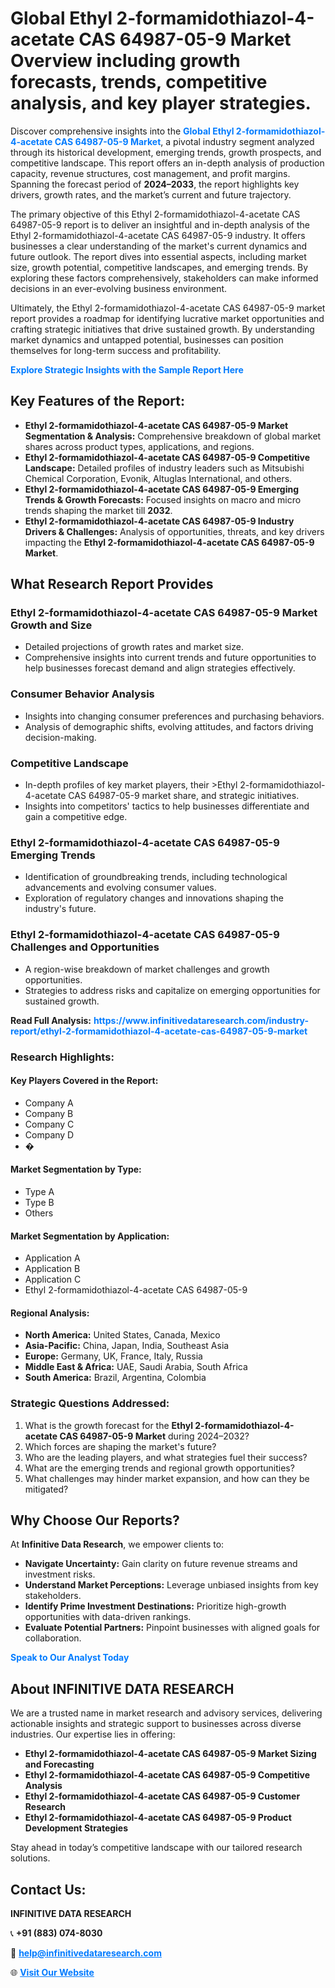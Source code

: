 <h1>Global Ethyl 2-formamidothiazol-4-acetate CAS 64987-05-9 Market Overview including growth forecasts, trends, competitive analysis, and key player strategies.</h1>
<p>
Discover comprehensive insights into the 
<a href="https://www.infinitivedataresearch.com/industry-report/ethyl-2-formamidothiazol-4-acetate-cas-64987-05-9-market" rel="dofollow" style="color: #007BFF; text-decoration: none;"><strong>Global Ethyl 2-formamidothiazol-4-acetate CAS 64987-05-9 Market</strong></a>, a pivotal industry segment analyzed through its historical development, emerging trends, growth prospects, and competitive landscape. This report offers an in-depth analysis of production capacity, revenue structures, cost management, and profit margins. Spanning the forecast period of <strong>2024–2033</strong>, the report highlights key drivers, growth rates, and the market’s current and future trajectory.
</p>
<p>
The primary objective of this Ethyl 2-formamidothiazol-4-acetate CAS 64987-05-9 report is to deliver an insightful and in-depth analysis of the Ethyl 2-formamidothiazol-4-acetate CAS 64987-05-9 industry. It offers businesses a clear understanding of the market's current dynamics and future outlook. The report dives into essential aspects, including market size, growth potential, competitive landscapes, and emerging trends. By exploring these factors comprehensively, stakeholders can make informed decisions in an ever-evolving business environment.
</p>
<p>
Ultimately, the Ethyl 2-formamidothiazol-4-acetate CAS 64987-05-9 market report provides a roadmap for identifying lucrative market opportunities and crafting strategic initiatives that drive sustained growth. By understanding market dynamics and untapped potential, businesses can position themselves for long-term success and profitability.
</p>
<p>
<a href="https://www.infinitivedataresearch.com/request-sample/reportId=112775" style="color: #007BFF; text-decoration: none;"><strong>Explore Strategic Insights with the Sample Report Here</strong></a>
</p>

<h2>Key Features of the Report:</h2>
<ul>
<li><strong>Ethyl 2-formamidothiazol-4-acetate CAS 64987-05-9 Market Segmentation & Analysis:</strong> Comprehensive breakdown of global market shares across product types, applications, and regions.</li>
<li><strong>Ethyl 2-formamidothiazol-4-acetate CAS 64987-05-9 Competitive Landscape:</strong> Detailed profiles of industry leaders such as Mitsubishi Chemical Corporation, Evonik, Altuglas International, and others.</li>
<li><strong>Ethyl 2-formamidothiazol-4-acetate CAS 64987-05-9 Emerging Trends & Growth Forecasts:</strong> Focused insights on macro and micro trends shaping the market till <strong>2032</strong>.</li>
<li><strong>Ethyl 2-formamidothiazol-4-acetate CAS 64987-05-9 Industry Drivers & Challenges:</strong> Analysis of opportunities, threats, and key drivers impacting the <strong>Ethyl 2-formamidothiazol-4-acetate CAS 64987-05-9 Market</strong>.</li>
</ul>

<h2>What Research Report Provides</h2>
<h3>Ethyl 2-formamidothiazol-4-acetate CAS 64987-05-9 Market Growth and Size</h3>
<ul>
<li>Detailed projections of growth rates and market size.</li>
<li>Comprehensive insights into current trends and future opportunities to help businesses forecast demand and align strategies effectively.</li>
</ul>

<h3>Consumer Behavior Analysis</h3>
<ul>
<li>Insights into changing consumer preferences and purchasing behaviors.</li>
<li>Analysis of demographic shifts, evolving attitudes, and factors driving decision-making.</li>
</ul>

<h3>Competitive Landscape</h3>
<ul>
<li>In-depth profiles of key market players, their >Ethyl 2-formamidothiazol-4-acetate CAS 64987-05-9 market share, and strategic initiatives.</li>
<li>Insights into competitors' tactics to help businesses differentiate and gain a competitive edge.</li>
</ul>

<h3>Ethyl 2-formamidothiazol-4-acetate CAS 64987-05-9 Emerging Trends</h3>
<ul>
<li>Identification of groundbreaking trends, including technological advancements and evolving consumer values.</li>
<li>Exploration of regulatory changes and innovations shaping the industry's future.</li>
</ul>

<h3>Ethyl 2-formamidothiazol-4-acetate CAS 64987-05-9 Challenges and Opportunities</h3>
<ul>
<li>A region-wise breakdown of market challenges and growth opportunities.</li>
<li>Strategies to address risks and capitalize on emerging opportunities for sustained growth.</li>
</ul>
<p><strong>Read Full Analysis:</strong> <a href="https://www.infinitivedataresearch.com/industry-report/ethyl-2-formamidothiazol-4-acetate-cas-64987-05-9-market" rel="dofollow" style="color: #007BFF; text-decoration: none;"><strong>https://www.infinitivedataresearch.com/industry-report/ethyl-2-formamidothiazol-4-acetate-cas-64987-05-9-market</strong></a></p>
<h3>Research Highlights:</h3>
<h4>Key Players Covered in the Report:</h4>
<ul><li>Company A</li><li>Company B</li><li>Company C</li><li>Company D</li><li>�</li></ul>
<h4>Market Segmentation by Type:</h4>
<ul><li>Type A</li><li>Type B</li><li>Others</li></ul>
<h4>Market Segmentation by Application:</h4>
<ul><li>Application A</li><li>Application B</li><li>Application C</li><li>Ethyl 2-formamidothiazol-4-acetate CAS 64987-05-9</li></ul>

<h4>Regional Analysis:</h4>
<ul>
<li><strong>North America:</strong> United States, Canada, Mexico</li>
<li><strong>Asia-Pacific:</strong> China, Japan, India, Southeast Asia</li>
<li><strong>Europe:</strong> Germany, UK, France, Italy, Russia</li>
<li><strong>Middle East & Africa:</strong> UAE, Saudi Arabia, South Africa</li>
<li><strong>South America:</strong> Brazil, Argentina, Colombia</li>
</ul>

<h3>Strategic Questions Addressed:</h3>
<ol>
<li>What is the growth forecast for the <strong>Ethyl 2-formamidothiazol-4-acetate CAS 64987-05-9 Market</strong> during 2024–2032?</li>
<li>Which forces are shaping the market's future?</li>
<li>Who are the leading players, and what strategies fuel their success?</li>
<li>What are the emerging trends and regional growth opportunities?</li>
<li>What challenges may hinder market expansion, and how can they be mitigated?</li>
</ol>

<h2>Why Choose Our Reports?</h2>
<p>At <strong>Infinitive Data Research</strong>, we empower clients to:</p>
<ul>
<li><strong>Navigate Uncertainty:</strong> Gain clarity on future revenue streams and investment risks.</li>
<li><strong>Understand Market Perceptions:</strong> Leverage unbiased insights from key stakeholders.</li>
<li><strong>Identify Prime Investment Destinations:</strong> Prioritize high-growth opportunities with data-driven rankings.</li>
<li><strong>Evaluate Potential Partners:</strong> Pinpoint businesses with aligned goals for collaboration.</li>
</ul>
<p><a href="https://www.infinitivedataresearch.com/industry-report/ethyl-2-formamidothiazol-4-acetate-cas-64987-05-9-market" rel="dofollow" style="color: #007BFF; text-decoration: none;"><strong>Speak to Our Analyst Today</strong></a></p>

<h2>About INFINITIVE DATA RESEARCH</h2>
<p>We are a trusted name in market research and advisory services, delivering actionable insights and strategic support to businesses across diverse industries. Our expertise lies in offering:</p>
<ul>
<li><strong>Ethyl 2-formamidothiazol-4-acetate CAS 64987-05-9 Market Sizing and Forecasting</strong></li>
<li><strong>Ethyl 2-formamidothiazol-4-acetate CAS 64987-05-9 Competitive Analysis</strong></li>
<li><strong>Ethyl 2-formamidothiazol-4-acetate CAS 64987-05-9 Customer Research</strong></li>
<li><strong>Ethyl 2-formamidothiazol-4-acetate CAS 64987-05-9 Product Development Strategies</strong></li>
</ul>
<p>Stay ahead in today’s competitive landscape with our tailored research solutions.</p>

<h2>Contact Us:</h2>
<p><strong>INFINITIVE DATA RESEARCH</strong></p>
<p>📞 <strong>+91 (883) 074-8030</strong></p>
<p>📧 <strong><a href="mailto:help@infinitivedataresearch.com" style="color: #007BFF;">help@infinitivedataresearch.com</a></strong></p>
<p>🌐 <strong><a href="https://www.infinitivedataresearch.com" rel="dofollow" style="color: #007BFF;">Visit Our Website</a></strong></p>